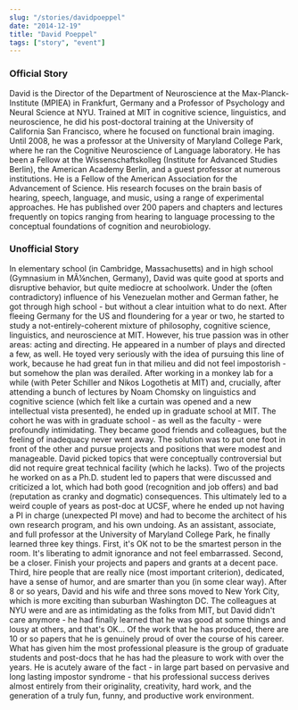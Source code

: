 ```yaml
---
slug: "/stories/davidpoeppel"
date: "2014-12-19"
title: "David Poeppel"
tags: ["story", "event"]
---
```

### Official Story
David is the Director of the Department of Neuroscience at the Max-Planck-Institute (MPIEA) in Frankfurt, Germany and a Professor of Psychology and Neural Science at NYU. Trained at MIT in cognitive science, linguistics, and neuroscience, he did his post-doctoral training at the University of California San Francisco, where he focused on functional brain imaging. Until 2008, he was a professor at the University of Maryland College Park, where he ran the Cognitive Neuroscience of Language laboratory. He has been a Fellow at the Wissenschaftskolleg (Institute for Advanced Studies Berlin), the American Academy Berlin, and a guest professor at numerous institutions. He is a Fellow of the American Association for the Advancement of Science. His research focuses on the brain basis of hearing, speech, language, and music, using a range of experimental approaches. He has published over 200 papers and chapters and lectures frequently on topics ranging from hearing to language processing to the conceptual foundations of cognition and neurobiology.

### Unofficial Story
In elementary school (in Cambridge, Massachusetts) and in high school (Gymnasium in MÃ¼nchen, Germany), David was quite good at sports and disruptive behavior, but quite mediocre at schoolwork. Under the (often contradictory) influence of his Venezuelan mother and German father, he got through high school - but without a clear intuition what to do next. After fleeing Germany for the US and floundering for a year or two, he started to study a not-entirely-coherent mixture of philosophy, cognitive science, linguistics, and neuroscience at MIT. However, his true passion was in other areas: acting and directing. He appeared in a number of plays and directed a few, as well. He toyed very seriously with the idea of pursuing this line of work, because he had great fun in that milieu and did not feel impostorish - but somehow the plan was derailed. After working in a monkey lab for a while (with Peter Schiller and Nikos Logothetis at MIT) and, crucially, after attending a bunch of lectures by Noam Chomsky on linguistics and cognitive science (which felt like a curtain was opened and a new intellectual vista presented), he ended up in graduate school at MIT. The cohort he was with in graduate school - as well as the faculty - were profoundly intimidating. They became good friends and colleagues, but the feeling of inadequacy never went away. The solution was to put one foot in front of the other and pursue projects and positions that were modest and manageable. David picked topics that were conceptually controversial but did not require great technical facility (which he lacks). Two of the projects he worked on as a Ph.D. student led to papers that were discussed and criticized a lot, which had both good (recognition and job offers) and bad (reputation as cranky and dogmatic) consequences. This ultimately led to a weird couple of years as post-doc at UCSF, where he ended up not having a PI in charge (unexpected PI move) and had to become the architect of his own research program, and his own undoing. As an assistant, associate, and full professor at the University of Maryland College Park, he finally learned three key things. First, it's OK not to be the smartest person in the room. It's liberating to admit ignorance and not feel embarrassed. Second, be a closer. Finish your projects and papers and grants at a decent pace. Third, hire people that are really nice (most important criterion), dedicated, have a sense of humor, and are smarter than you (in some clear way). After 8 or so years, David and his wife and three sons moved to New York City, which is more exciting than suburban Washington DC. The colleagues at NYU were and are as intimidating as the folks from MIT, but David didn't care anymore - he had finally learned that he was good at some things and lousy at others, and that's OK... Of the work that he has produced, there are 10 or so papers that he is genuinely proud of over the course of his career. What has given him the most professional pleasure is the group of graduate students and post-docs that he has had the pleasure to work with over the years. He is acutely aware of the fact - in large part based on pervasive and long lasting impostor syndrome - that his professional success derives almost entirely from their originality, creativity, hard work, and the generation of a truly fun, funny, and productive work environment.